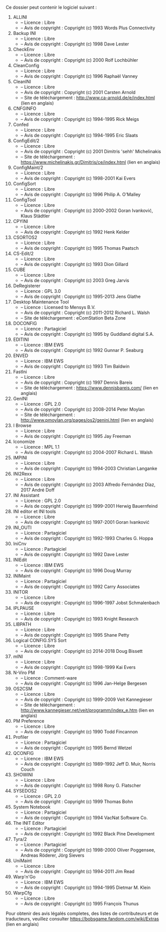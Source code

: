 ﻿Ce dossier peut contenir le logiciel suivant :

1. ALLINI
   - – Licence : Libre
   - – Avis de copyright : Copyright (c) 1993 Words Plus Connectivity
2. Backup INI
   - – Licence : Libre
   - – Avis de copyright : Copyright (c) 1998 Dave Lester
3. CheckEnv
   - – Licence : Libre
   - – Avis de copyright : Copyright (c) 2000 Rolf Lochbühler
4. CleanConfig
   - – Licence : Libre
   - – Avis de copyright : Copyright (c) 1996 Raphaël Vanney
5. CleanINI
   - – Licence : Libre
   - – Avis de copyright : Copyright (c) 2001 Carsten Arnold
   - – Site de téléchargement : http://www.ca-arnold.de/e/index.html (lien en anglais)
6. CNFGINFO
   - – Licence : Libre
   - – Avis de copyright : Copyright (c) 1994-1995 Rick Meigs
7. Confed
   - – Licence : Libre
   - – Avis de copyright : Copyright (c) 1994-1995 Eric Slaats
8. ConfigEdit/2
   - – Licence : Libre
   - – Avis de copyright : Copyright (c) 2001 Dimitris 'sehh' Michelinakis
   - – Site de téléchargement : https://www.michelinakis.gr/Dimitris/ce/index.html (lien en anglais)
9. ConfigMaint/2
   - – Licence : Libre
   - – Avis de copyright : Copyright (c) 1998-2001 Kai Evers
10. ConfigSort
    - – Licence : Libre
    - – Avis de copyright : Copyright (c) 1996 Philip A. O'Malley
11. ConfigTool
    - – Licence : Libre
    - – Avis de copyright : Copyright (c) 2000-2002 Goran Ivanković, Klaus Städtler
12. CPYINI
    - – Licence : Libre
    - – Avis de copyright : Copyright (c) 1992 Henk Kelder
13. CSORTOS2
    - – Licence : Libre
    - – Avis de copyright : Copyright (c) 1995 Thomas Paatsch
14. CS-Edit/2
    - – Licence : Libre
    - – Avis de copyright : Copyright (c) 1993 Dion Gillard
15. CUBE
    - – Licence : Libre
    - – Avis de copyright : Copyright (c) 2003 Greg Jarvis
16. DeRegisterer
    - – Licence : GPL 3.0
    - – Avis de copyright : Copyright (c) 1995-2013 Jens Glathe
17. Desktop Maintenance Tool
    - – Licence : Licensed to Mensys B.V.
    - – Avis de copyright : Copyright (c) 2011-2012 Richard L. Walsh
    - – Site de téléchargement : eComStation Beta Zone
18. DOCONFIG
    - – Licence : Partagiciel
    - – Avis de copyright : Copyright (c) 1995 by Guddland digital S.A.
19. EDITINI
    - – Licence : IBM EWS
    - – Avis de copyright : Copyright (c) 1992 Gunnar P. Seaburg
20. ENVED
    - – Licence : IBM EWS
    - – Avis de copyright : Copyright (c) 1993 Tim Baldwin
21. FastIni
    - – Licence : Libre
    - – Avis de copyright : Copyright (c) 1997 Dennis Bareis
    - – Site de téléchargement : https://www.dennisbareis.com/ (lien en anglais)
22. GenINI
    - – Licence : GPL 2.0
    - – Avis de copyright : Copyright (c) 2008-2014 Peter Moylan
    - – Site de téléchargement : http://www.pmoylan.org/pages/os2/genini.html (lien en anglais)
23. I Browse
    - – Licence : Libre
    - – Avis de copyright : Copyright (c) 1995 Jay Freeman
24. Iconomize
    - – Licence : MPL 1.1
    - – Avis de copyright : Copyright (c) 2004-2007 Richard L. Walsh
25. IMPINI
    - – Licence : Libre
    - – Avis de copyright : Copyright (c) 1994-2003 Christian Langanke
26. INI2Rexx
    - – Licence : Libre
    - – Avis de copyright : Copyright (c) 2003 Alfredo Fernández Díaz, 2017 André Doff
27. INI Assistant
    - – Licence : GPL 2.0
    - – Avis de copyright : Copyright (c) 1999-2001 Herwig Bauernfeind
28. INI editor et INI tools
    - – Licence : Libre
    - – Avis de copyright : Copyright (c) 1997-2001 Goran Ivanković
29. INI_OUTI
    - – Licence : Partagiciel
    - – Avis de copyright : Copyright (c) 1992-1993 Charles G. Hoppa
30. IniCnv
    - – Licence : Partagiciel
    - – Avis de copyright : Copyright (c) 1992 Dave Lester
31. INIEdit
    - – Licence : IBM EWS
    - – Avis de copyright : Copyright (c) 1996 Doug Murray
32. INIMaint
    - – Licence : Partagiciel
    - – Avis de copyright : Copyright (c) 1992 Carry Associates
33. INITOR
    - – Licence : Libre
    - – Avis de copyright : Copyright (c) 1996-1997 Jobst Schmalenbach
34. IPLPAUSE
    - – Licence : Libre
    - – Avis de copyright : Copyright (c) 1993 Knight Research
35. LIBPATH
    - – Licence : Libre
    - – Avis de copyright : Copyright (c) 1995 Shane Petty
36. Logical CONFIG.SYS Sort
    - – Licence : Libre
    - – Avis de copyright : Copyright (c) 2014-2018 Doug Bissett
37. mINI
    - – Licence : Libre
    - – Avis de copyright : Copyright (c) 1998-1999 Kai Evers
38. N-Viro PM
    - – Licence : Comment-ware
    - – Avis de copyright : Copyright (c) 1996 Jan-Helge Bergesen
39. OS2CSM
    - – Licence : Libre
    - – Avis de copyright : Copyright (c) 1999-2009 Veit Kannegieser
    - – Site de téléchargement : http://www.kannegieser.net/veit/programm/index_e.htm (lien en anglais)
40. PM Preference
    - – Licence : Libre
    - – Avis de copyright : Copyright (c) 1990 Todd Fincannon
41. Profiler
    - – Licence : Partagiciel
    - – Avis de copyright : Copyright (c) 1995 Bernd Wetzel
42. QCONFIG
    - – Licence : IBM EWS
    - – Avis de copyright : Copyright (c) 1989-1992 Jeff D. Muir, Norris Couch
43. SHOWINI
    - – Licence : Libre
    - – Avis de copyright : Copyright (c) 1998 Rony G. Flatscher
44. SYSEDOS2
    - – Licence : GPL 2.0
    - – Avis de copyright : Copyright (c) 1999 Thomas Bohn
45. System Notebook
    - – Licence : Partagiciel
    - – Avis de copyright : Copyright (c) 1994 VacNat Software Co.
46. The INIT Editor
    - – Licence : Partagiciel
    - – Avis de copyright : Copyright (c) 1992 Black Pine Development
47. Tyra/2
    - – Licence : Partagiciel
    - – Avis de copyright : Copyright (c) 1998-2000 Oliver Poggensee, Andreas Röderer, Jörg Sievers
48. UniMaint
    - – Licence : Libre
    - – Avis de copyright : Copyright (c) 1994-2011 Jim Read
49. Warp'n'Go
    - – Licence : IBM EWS
    - – Avis de copyright : Copyright (c) 1994-1995 Dietmar M. Klein
50. WarpCfg
    - – Licence : Libre
    - – Avis de copyright : Copyright (c) 1995 François Thunus

Pour obtenir des avis légalés completes, des listes de contributeurs et de traducteurs, veuillez consulter https://bobsgame.fandom.com/wiki/Extras (lien en anglais)
